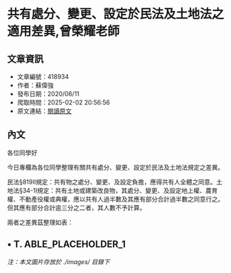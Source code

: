 # 共有處分、變更、設定於民法及土地法之適用差異,曾榮耀老師

## 文章資訊
- 文章編號：418934
- 作者：蘇偉強
- 發布日期：2020/06/11
- 爬取時間：2025-02-02 20:56:56
- 原文連結：[閱讀原文](https://real-estate.get.com.tw/Columns/detail.aspx?no=418934)

## 內文
各位同學好

今日專欄為各位同學整理有關共有處分、變更、設定於民法及土地法規定之差異。

民法§819II規定：共有物之處分、變更、及設定負擔，應得共有人全體之同意。土地法§34-1I規定：共有土地或建築改良物，其處分、變更、及設定地上權、農育權、不動產役權或典權，應以共有人過半數及其應有部分合計過半數之同意行之。但其應有部分合計逾三分之二者，其人數不予計算。

兩者之差異茲整理如表：

• T. ABLE_PLACEHOLDER_1
---
*注：本文圖片存放於 ./images/ 目錄下*
